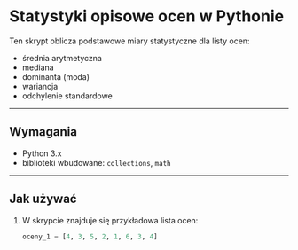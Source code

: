 # Statystyki opisowe ocen w Pythonie

Ten skrypt oblicza podstawowe miary statystyczne dla listy ocen:  
- średnia arytmetyczna  
- mediana  
- dominanta (moda)  
- wariancja  
- odchylenie standardowe  

---

## Wymagania

- Python 3.x  
- biblioteki wbudowane: `collections`, `math`

---

## Jak używać

1. W skrypcie znajduje się przykładowa lista ocen:  
   ```python
   oceny_1 = [4, 3, 5, 2, 1, 6, 3, 4]
